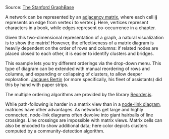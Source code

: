 Source: [The Stanford GraphBase](http://www-cs-staff.stanford.edu/~uno/sgb.html)

A network can be represented by an [adjacency matrix](http://en.wikipedia.org/wiki/Adjacency_matrix), where each cell __ij__ represents an edge from vertex __i__ to vertex __j__. Here, vertices represent characters in a book, while edges represent co-occurrence in a chapter.

Given this two-dimensional representation of a graph, a natural visualization is to show the matrix! However, the effectiveness of a matrix diagram is heavily dependent on the order of rows and columns: if related nodes are placed closed to each other, it is easier to identify clusters and bridges.

This example lets you try different orderings via the drop-down menu. This type of diagram can be extended with manual reordering of rows and columns, and expanding or collapsing of clusters, to allow deeper exploration. <a href="http://en.wikipedia.org/wiki/Jacques_Bertin">Jacques Bertin</a> (or more specifically, his fleet of assistants) did this by hand with paper strips.

The multiple ordering algorithms are provided by the library [Reorder.js](http://github.com/jdfekete/reorder.js).

While path-following is harder in a matrix view than in a [node-link diagram](http://mbostock.github.com/d3/ex/force.html), matrices have other advantages. As networks get large and highly connected, node-link diagrams often devolve into giant hairballs of line crossings. Line crossings are impossible with matrix views. Matrix cells can also be encoded to show additional data; here color depicts clusters computed by a community-detection algorithm.

